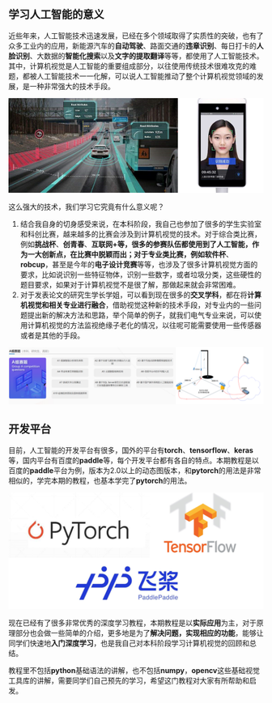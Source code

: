 ## 学习人工智能的意义

近些年来，人工智能技术迅速发展，已经在多个领域取得了实质性的突破，也有了众多工业内的应用，新能源汽车的**自动驾驶**、路面交通的**违章识别**、每日打卡的**人脸识别**、大数据的**智能化搜索**以及**文字的提取翻译**等等，都使用了人工智能技术。其中，计算机视觉是人工智能的重要组成部分，以往使用传统技术很难攻克的难题，都被人工智能技术一一化解，可以说人工智能推动了整个计算机视觉领域的发展，是一种非常强大的技术手段。

<img src="assets/1.png">

这么强大的技术，我们学习它究竟有什么意义呢？

1. 结合我自身的切身感受来说，在本科阶段，我自己也参加了很多的学生实验室和科创比赛，越来越多的比赛会涉及到计算机视觉的技术。对于综合类比赛，例如**挑战杯**、**创青春**、**互联网+**等，很多的参赛队伍都使用到了人工智能，作为一大创新点，在比赛中脱颖而出；对于专业类比赛，例如**软件杯**、**robcup**，甚至是今年的**电子设计竞赛**等等，也涉及了很多计算机视觉方面的要求，比如说识别一些特征物体，识别一些数字，或者垃圾分类，这些硬性的题目要求，如果对于计算机视觉不是很了解，那做起来就会非常困难。
2. 对于发表论文的研究生学长学姐，可以看到现在很多的**交叉学科**，都在将**计算机视觉和相关专业进行融合**，借助视觉这种新的技术手段，对专业内的一些问题提出新的解决方法和思路，举个简单的例子，就我们电气专业来说，可以使用计算机视觉的方法监视绝缘子老化的情况，以往呢可能需要使用一些传感器或者是其他的手段。

<img src="assets/2.png">

## 开发平台

目前，人工智能的开发平台有很多，国外的平台有**torch**、**tensorflow**、**keras**等，国内平台有百度的**paddle**等，每个开发平台都有各自的特点。本期教程是以百度的**paddle**平台为例，版本为2.0以上的动态图版本，和**pytorch**的用法是非常相似的，学完本期的教程，也基本学完了**pytorch**的用法。

<img src="assets/3.png">

现在已经有了很多非常优秀的深度学习教程，本期教程是以**实际应用**为主，对于原理部分也会做一些简单的介绍，更多地是为了**解决问题，实现相应的功能**，能够让同学们快速地**入门深度学习**，也是我自己对本科阶段学习计算机视觉的回顾和总结。

教程里不包括**python**基础语法的讲解，也不包括**numpy**，**opencv**这些基础视觉工具库的讲解，需要同学们自己预先的学习，希望这门教程对大家有所帮助和启发。

